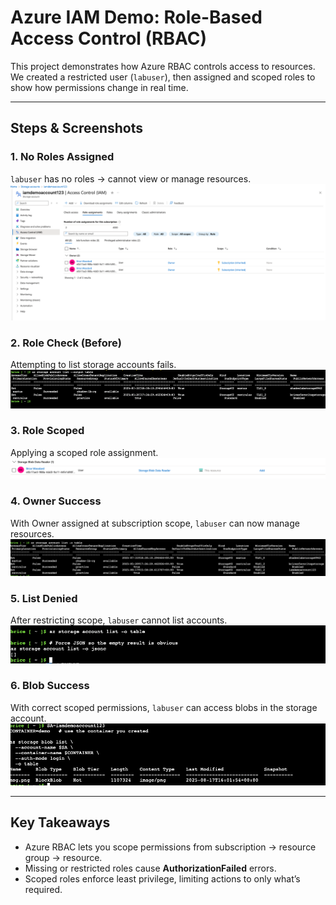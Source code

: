 # Azure IAM Demo: Role-Based Access Control (RBAC)

This project demonstrates how Azure RBAC controls access to resources.  
We created a restricted user (`labuser`), then assigned and scoped roles to show how permissions change in real time.

---

## Steps & Screenshots

### 1. No Roles Assigned
`labuser` has no roles → cannot view or manage resources.  
![No roles](screenshots/00-no-roles.png)

### 2. Role Check (Before)
Attempting to list storage accounts fails.  
![AZ List Before](screenshots/04-az-list-before.png)

### 3. Role Scoped
Applying a scoped role assignment.  
![Role Scoped](screenshots/05-role-scoped.png)

### 4. Owner Success
With Owner assigned at subscription scope, `labuser` can now manage resources.  
![Owner Success](screenshots/06-owner-success.png)

### 5. List Denied
After restricting scope, `labuser` cannot list accounts.  
![List Denied](screenshots/07-list-denied.png)

### 6. Blob Success
With correct scoped permissions, `labuser` can access blobs in the storage account.  
![Blob Success](screenshots/08-blob-success.png)

---

## Key Takeaways
- Azure RBAC lets you scope permissions from subscription → resource group → resource.  
- Missing or restricted roles cause **AuthorizationFailed** errors.  
- Scoped roles enforce least privilege, limiting actions to only what’s required.  

